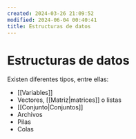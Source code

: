 ```yaml
---
created: 2024-03-26 21:09:52
modified: 2024-06-04 00:40:41
title: Estructuras de datos
---
```


# Estructuras de datos

Existen diferentes tipos, entre ellas:

- [[Variables]]
- Vectores, [[Matriz|matrices]] o listas
- [[Conjunto|Conjuntos]]
- Archivos
- Pilas
- Colas
